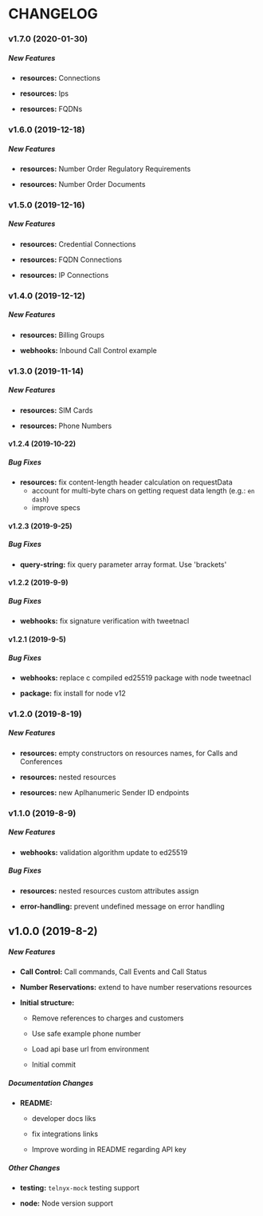 # CHANGELOG

### v1.7.0 (2020-01-30)

##### New Features

* **resources:** Connections

* **resources:** Ips

* **resources:** FQDNs

### v1.6.0 (2019-12-18)

##### New Features

* **resources:** Number Order Regulatory Requirements

* **resources:** Number Order Documents

### v1.5.0 (2019-12-16)

##### New Features

* **resources:** Credential Connections

* **resources:** FQDN Connections

* **resources:** IP Connections

### v1.4.0 (2019-12-12)

##### New Features

* **resources:** Billing Groups

* **webhooks:** Inbound Call Control example

### v1.3.0 (2019-11-14)

##### New Features

* **resources:** SIM Cards

* **resources:** Phone Numbers

#### v1.2.4 (2019-10-22)

##### Bug Fixes

* **resources:** fix content-length header calculation on requestData
  * account for multi-byte chars on getting request data length (e.g.: `en dash`)
  * improve specs

#### v1.2.3 (2019-9-25)

##### Bug Fixes

* **query-string:** fix query parameter array format. Use 'brackets'

#### v1.2.2 (2019-9-9)

##### Bug Fixes

* **webhooks:** fix signature verification with tweetnacl

#### v1.2.1 (2019-9-5)

##### Bug Fixes

* **webhooks:** replace c compiled ed25519 package with node tweetnacl

* **package:** fix install for node v12

### v1.2.0 (2019-8-19)

##### New Features

* **resources:** empty constructors on resources names, for Calls and Conferences

* **resources:** nested resources

* **resources:** new Aplhanumeric Sender ID endpoints

### v1.1.0 (2019-8-9)

##### New Features

* **webhooks:** validation algorithm update to ed25519

##### Bug Fixes

* **resources:** nested resources custom attributes assign

* **error-handling:** prevent undefined message on error handling

## v1.0.0 (2019-8-2)

##### New Features

* **Call Control:** Call commands, Call Events and Call Status

* **Number Reservations:** extend to have number reservations resources

* **Initial structure:** 
  * Remove references to charges and customers

  * Use safe example phone number

  * Load api base url from environment

  * Initial commit


##### Documentation Changes

* **README:** 
  * developer docs liks

  * fix integrations links

  * Improve wording in README regarding API key


##### Other Changes

* **testing:** `telnyx-mock` testing support

* **node:** Node version support
